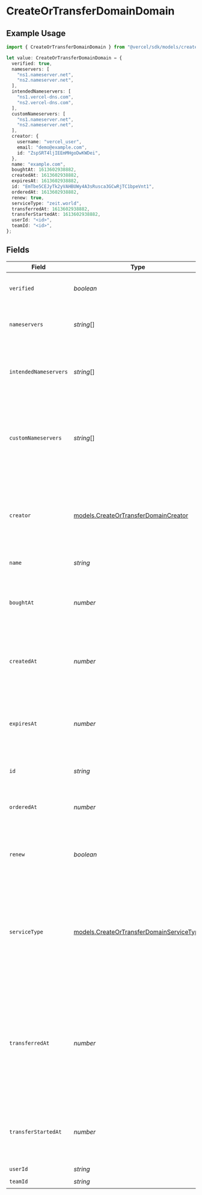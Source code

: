 # CreateOrTransferDomainDomain

## Example Usage

```typescript
import { CreateOrTransferDomainDomain } from "@vercel/sdk/models/createortransferdomainop.js";

let value: CreateOrTransferDomainDomain = {
  verified: true,
  nameservers: [
    "ns1.nameserver.net",
    "ns2.nameserver.net",
  ],
  intendedNameservers: [
    "ns1.vercel-dns.com",
    "ns2.vercel-dns.com",
  ],
  customNameservers: [
    "ns1.nameserver.net",
    "ns2.nameserver.net",
  ],
  creator: {
    username: "vercel_user",
    email: "demo@example.com",
    id: "ZspSRT4ljIEEmMHgoDwKWDei",
  },
  name: "example.com",
  boughtAt: 1613602938882,
  createdAt: 1613602938882,
  expiresAt: 1613602938882,
  id: "EmTbe5CEJyTk2yVAHBUWy4A3sRusca3GCwRjTC1bpeVnt1",
  orderedAt: 1613602938882,
  renew: true,
  serviceType: "zeit.world",
  transferredAt: 1613602938882,
  transferStartedAt: 1613602938882,
  userId: "<id>",
  teamId: "<id>",
};
```

## Fields

| Field                                                                                                                                                                    | Type                                                                                                                                                                     | Required                                                                                                                                                                 | Description                                                                                                                                                              | Example                                                                                                                                                                  |
| ------------------------------------------------------------------------------------------------------------------------------------------------------------------------ | ------------------------------------------------------------------------------------------------------------------------------------------------------------------------ | ------------------------------------------------------------------------------------------------------------------------------------------------------------------------ | ------------------------------------------------------------------------------------------------------------------------------------------------------------------------ | ------------------------------------------------------------------------------------------------------------------------------------------------------------------------ |
| `verified`                                                                                                                                                               | *boolean*                                                                                                                                                                | :heavy_check_mark:                                                                                                                                                       | If the domain has the ownership verified.                                                                                                                                | true                                                                                                                                                                     |
| `nameservers`                                                                                                                                                            | *string*[]                                                                                                                                                               | :heavy_check_mark:                                                                                                                                                       | A list of the current nameservers of the domain.                                                                                                                         | [<br/>"ns1.nameserver.net",<br/>"ns2.nameserver.net"<br/>]                                                                                                               |
| `intendedNameservers`                                                                                                                                                    | *string*[]                                                                                                                                                               | :heavy_check_mark:                                                                                                                                                       | A list of the intended nameservers for the domain to point to Vercel DNS.                                                                                                | [<br/>"ns1.vercel-dns.com",<br/>"ns2.vercel-dns.com"<br/>]                                                                                                               |
| `customNameservers`                                                                                                                                                      | *string*[]                                                                                                                                                               | :heavy_minus_sign:                                                                                                                                                       | A list of custom nameservers for the domain to point to. Only applies to domains purchased with Vercel.                                                                  | [<br/>"ns1.nameserver.net",<br/>"ns2.nameserver.net"<br/>]                                                                                                               |
| `creator`                                                                                                                                                                | [models.CreateOrTransferDomainCreator](../models/createortransferdomaincreator.md)                                                                                       | :heavy_check_mark:                                                                                                                                                       | An object containing information of the domain creator, including the user's id, username, and email.                                                                    | {<br/>"id": "ZspSRT4ljIEEmMHgoDwKWDei",<br/>"username": "vercel_user",<br/>"email": "demo@example.com"<br/>}                                                             |
| `name`                                                                                                                                                                   | *string*                                                                                                                                                                 | :heavy_check_mark:                                                                                                                                                       | The domain name.                                                                                                                                                         | example.com                                                                                                                                                              |
| `boughtAt`                                                                                                                                                               | *number*                                                                                                                                                                 | :heavy_check_mark:                                                                                                                                                       | If it was purchased through Vercel, the timestamp in milliseconds when it was purchased.                                                                                 | 1613602938882                                                                                                                                                            |
| `createdAt`                                                                                                                                                              | *number*                                                                                                                                                                 | :heavy_check_mark:                                                                                                                                                       | Timestamp in milliseconds when the domain was created in the registry.                                                                                                   | 1613602938882                                                                                                                                                            |
| `expiresAt`                                                                                                                                                              | *number*                                                                                                                                                                 | :heavy_check_mark:                                                                                                                                                       | Timestamp in milliseconds at which the domain is set to expire. `null` if not bought with Vercel.                                                                        | 1613602938882                                                                                                                                                            |
| `id`                                                                                                                                                                     | *string*                                                                                                                                                                 | :heavy_check_mark:                                                                                                                                                       | The unique identifier of the domain.                                                                                                                                     | EmTbe5CEJyTk2yVAHBUWy4A3sRusca3GCwRjTC1bpeVnt1                                                                                                                           |
| `orderedAt`                                                                                                                                                              | *number*                                                                                                                                                                 | :heavy_minus_sign:                                                                                                                                                       | Timestamp in milliseconds at which the domain was ordered.                                                                                                               | 1613602938882                                                                                                                                                            |
| `renew`                                                                                                                                                                  | *boolean*                                                                                                                                                                | :heavy_minus_sign:                                                                                                                                                       | Indicates whether the domain is set to automatically renew.                                                                                                              | true                                                                                                                                                                     |
| `serviceType`                                                                                                                                                            | [models.CreateOrTransferDomainServiceType](../models/createortransferdomainservicetype.md)                                                                               | :heavy_check_mark:                                                                                                                                                       | The type of service the domain is handled by. `external` if the DNS is externally handled, `zeit.world` if handled with Vercel, or `na` if the service is not available. | zeit.world                                                                                                                                                               |
| `transferredAt`                                                                                                                                                          | *number*                                                                                                                                                                 | :heavy_minus_sign:                                                                                                                                                       | Timestamp in milliseconds at which the domain was successfully transferred into Vercel. `null` if the transfer is still processing or was never transferred in.          | 1613602938882                                                                                                                                                            |
| `transferStartedAt`                                                                                                                                                      | *number*                                                                                                                                                                 | :heavy_minus_sign:                                                                                                                                                       | If transferred into Vercel, timestamp in milliseconds when the domain transfer was initiated.                                                                            | 1613602938882                                                                                                                                                            |
| `userId`                                                                                                                                                                 | *string*                                                                                                                                                                 | :heavy_check_mark:                                                                                                                                                       | N/A                                                                                                                                                                      |                                                                                                                                                                          |
| `teamId`                                                                                                                                                                 | *string*                                                                                                                                                                 | :heavy_check_mark:                                                                                                                                                       | N/A                                                                                                                                                                      |                                                                                                                                                                          |